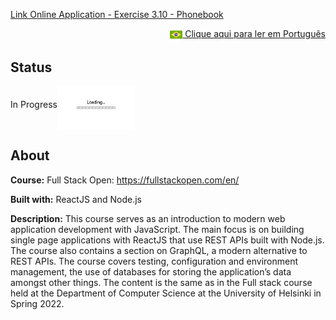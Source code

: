 <p align="left"><a href="https://autumn-dust-8665.fly.dev/api/persons">Link Online Application - Exercise 3.10 - Phonebook</a></p>


<p align="right"><a href="README-pt.md"><img src="img/br-flag.png" height="20" align="center"> Clique aqui para ler em Português </a></p>

## Status 
In Progress<img src="img/loading.gif" height="70" align="middle"></img>

## About
**Course:** Full Stack Open: https://fullstackopen.com/en/

**Built with:** ReactJS and Node.js 

**Description:**
This course serves as an introduction to modern web application development with JavaScript. The main focus is on building single page applications with ReactJS that use REST APIs built with Node.js. The course also contains a section on GraphQL, a modern alternative to REST APIs.
The course covers testing, configuration and environment management, the use of databases for storing the application’s data amongst other things. The content is the same as in the Full stack course held at the Department of Computer Science at the University of Helsinki in Spring 2022.
